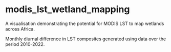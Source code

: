 # modis_lst_wetland_mapping

A visualisation demonstrating the potential for MODIS LST to map wetlands across Africa.

Monthly diurnal difference in LST composites generated using data over the period 2010-2022. 
